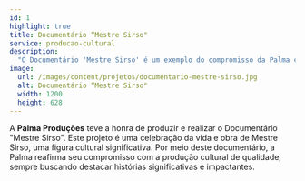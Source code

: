 ```yaml
---
id: 1
highlight: true
title: Documentário “Mestre Sirso"
service: producao-cultural
description:
  "O Documentário 'Mestre Sirso' é um exemplo do compromisso da Palma com a produção cultural de qualidade, destacando a vida de Mestre Sirso."
image:
  url: /images/content/projetos/documentario-mestre-sirso.jpg
  alt: Documentário “Mestre Sirso"
  width: 1200
  height: 628
---
```

A **Palma Produções** teve a honra de produzir e realizar o Documentário "Mestre Sirso". Este projeto é uma celebração da vida e obra de Mestre Sirso, uma figura cultural significativa. Por meio deste documentário, a Palma reafirma seu compromisso com a produção cultural de qualidade, sempre buscando destacar histórias significativas e impactantes.
